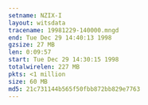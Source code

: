 ```yaml
---
setname: NZIX-I
layout: witsdata
tracename: 19981229-140000.mngd
end: Tue Dec 29 14:40:13 1998
gzsize: 27 MB
len: 0:09:57
start: Tue Dec 29 14:30:15 1998
totalwirelen: 227 MB
pkts: <1 million
size: 60 MB
md5: 21c731144b565f50fbb872bb829e7763
---
```

